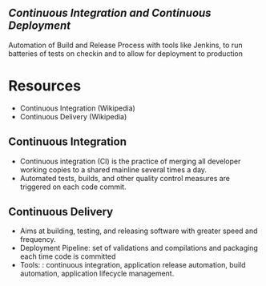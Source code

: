 ***Continuous Integration and Continuous Deployment***
------------------------------------------------

Automation of Build and Release Process with tools like Jenkins, to run batteries of tests on checkin and to allow for deployment to production

Resources
==========
* Continuous Integration (Wikipedia)
* Continuous Delivery (Wikipedia)

Continuous Integration
----------------------
* Continuous integration (CI) is the practice of merging all developer working copies to a shared mainline several times a day.
* Automated tests, builds, and other quality control measures are triggered on each code commit.


Continuous Delivery
-------------------
* Aims at building, testing, and releasing software with greater speed and frequency.
* Deployment Pipeline:  set of validations and compilations and packaging each time code is committed
* Tools: : continuous integration, application release automation, build automation, application lifecycle management.